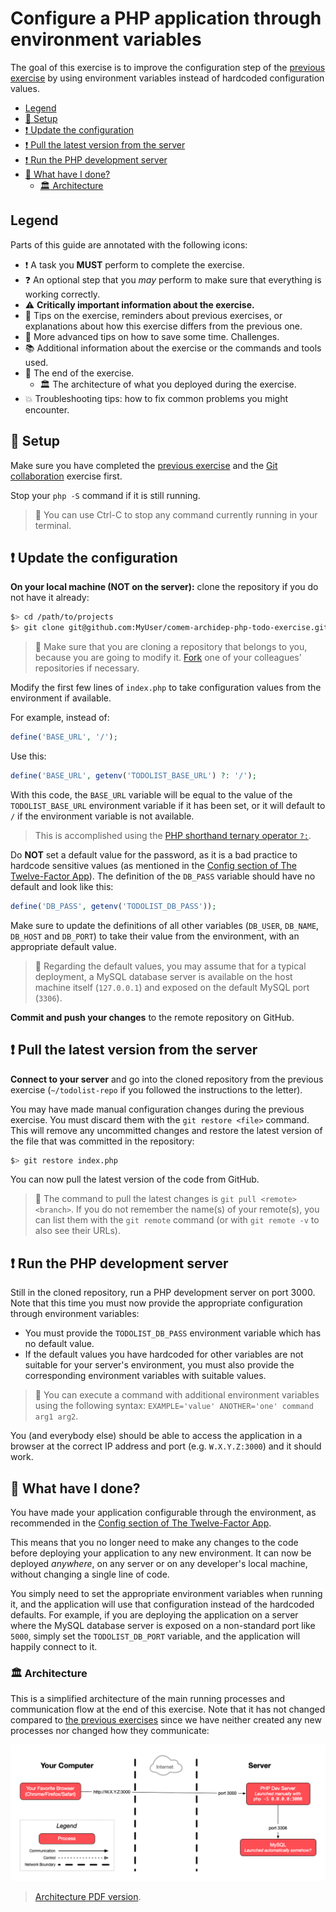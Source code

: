 # Configure a PHP application through environment variables

The goal of this exercise is to improve the configuration step of the [previous
exercise](git-clone-deployment.md) by using environment variables instead of
hardcoded configuration values.

<!-- START doctoc generated TOC please keep comment here to allow auto update -->
<!-- DON'T EDIT THIS SECTION, INSTEAD RE-RUN doctoc TO UPDATE -->

- [Legend](#legend)
- [:gem: Setup](#gem-setup)
- [:exclamation: Update the configuration](#exclamation-update-the-configuration)
- [:exclamation: Pull the latest version from the server](#exclamation-pull-the-latest-version-from-the-server)
- [:exclamation: Run the PHP development server](#exclamation-run-the-php-development-server)
- [:checkered_flag: What have I done?](#checkered_flag-what-have-i-done)
  - [:classical_building: Architecture](#classical_building-architecture)

<!-- END doctoc generated TOC please keep comment here to allow auto update -->

## Legend

Parts of this guide are annotated with the following icons:

- :exclamation: A task you **MUST** perform to complete the exercise.
- :question: An optional step that you _may_ perform to make sure that
  everything is working correctly.
- :warning: **Critically important information about the exercise.**
- :gem: Tips on the exercise, reminders about previous exercises, or
  explanations about how this exercise differs from the previous one.
- :space_invader: More advanced tips on how to save some time. Challenges.
- :books: Additional information about the exercise or the commands and tools
  used.
- :checkered_flag: The end of the exercise.
  - :classical_building: The architecture of what you deployed during the
    exercise.
- :boom: Troubleshooting tips: how to fix common problems you might encounter.

## :gem: Setup

Make sure you have completed the [previous exercise](git-clone-deployment.md)
and the [Git
collaboration](https://github.com/MediaComem/comem-archidep-php-todo-exercise)
exercise first.

Stop your `php -S` command if it is still running.

> :gem: You can use Ctrl-C to stop any command currently running in your
> terminal.

## :exclamation: Update the configuration

**On your local machine (NOT on the server):** clone the repository if you do
not have it already:

```bash
$> cd /path/to/projects
$> git clone git@github.com:MyUser/comem-archidep-php-todo-exercise.git
```

> :gem: Make sure that you are cloning a repository that belongs to you, because
> you are going to modify it.
> [Fork](https://guides.github.com/activities/forking/) one of your colleagues'
> repositories if necessary.

Modify the first few lines of `index.php` to take configuration values from the
environment if available.

For example, instead of:

```php
define('BASE_URL', '/');
```

Use this:

```php
define('BASE_URL', getenv('TODOLIST_BASE_URL') ?: '/');
```

With this code, the `BASE_URL` variable will be equal to the value of the
`TODOLIST_BASE_URL` environment variable if it has been set, or it will default
to `/` if the environment variable is not available.

> This is accomplished using the [PHP shorthand ternary operator
> `?:`][php-shorthand-comparisons].

Do **NOT** set a default value for the password, as it is a bad practice to
hardcode sensitive values (as mentioned in the [Config section of The
Twelve-Factor App](https://12factor.net/config)). The definition of the
`DB_PASS` variable should have no default and look like this:

```php
define('DB_PASS', getenv('TODOLIST_DB_PASS'));
```

Make sure to update the definitions of all other variables (`DB_USER`,
`DB_NAME`, `DB_HOST` and `DB_PORT`) to take their value from the environment,
with an appropriate default value.

> :gem: Regarding the default values, you may assume that for a typical
> deployment, a MySQL database server is available on the host machine itself
> (`127.0.0.1`) and exposed on the default MySQL port (`3306`).

**Commit and push your changes** to the remote repository on GitHub.

## :exclamation: Pull the latest version from the server

**Connect to your server** and go into the cloned repository from the previous
exercise (`~/todolist-repo` if you followed the instructions to the letter).

You may have made manual configuration changes during the previous exercise. You
must discard them with the `git restore <file>` command. This will remove any
uncommitted changes and restore the latest version of the file that was
committed in the repository:

```bash
$> git restore index.php
```

You can now pull the latest version of the code from GitHub.

> :gem: The command to pull the latest changes is `git pull <remote> <branch>`.
> If you do not remember the name(s) of your remote(s), you can list them with
> the `git remote` command (or with `git remote -v` to also see their URLs).

## :exclamation: Run the PHP development server

Still in the cloned repository, run a PHP development server on port 3000. Note
that this time you must now provide the appropriate configuration through
environment variables:

- You must provide the `TODOLIST_DB_PASS` environment variable which has no
  default value.
- If the default values you have hardcoded for other variables are not suitable
  for your server's environment, you must also provide the corresponding
  environment variables with suitable values.

> :gem: You can execute a command with additional environment variables using
> the following syntax: `EXAMPLE='value' ANOTHER='one' command arg1 arg2`.

You (and everybody else) should be able to access the application in a browser
at the correct IP address and port (e.g. `W.X.Y.Z:3000`) and it should work.

## :checkered_flag: What have I done?

You have made your application configurable through the environment, as
recommended in the [Config section of The Twelve-Factor
App](https://12factor.net/config).

This means that you no longer need to make any changes to the code before
deploying your application to any new environment. It can now be deployed
_anywhere_, on any server or on any developer's local machine, without changing
a single line of code.

You simply need to set the appropriate environment variables when running it,
and the application will use that configuration instead of the hardcoded
defaults. For example, if you are deploying the application on a server where
the MySQL database server is exposed on a non-standard port like `5000`, simply
set the `TODOLIST_DB_PORT` variable, and the application will happily connect to
it.

### :classical_building: Architecture

This is a simplified architecture of the main running processes and
communication flow at the end of this exercise. Note that it has not changed
compared to [the previous exercises](./sftp-deployment.md#architecture) since we
have neither created any new processes nor changed how they communicate:

![Architecture](sftp-deployment-architecture.png)

> [Architecture PDF version](sftp-deployment-architecture.pdf).

[php-shorthand-comparisons]: https://stitcher.io/blog/shorthand-comparisons-in-php
[php-todolist]: https://github.com/MediaComem/comem-archidep-php-todo-exercise
